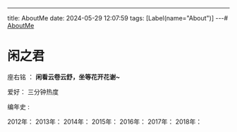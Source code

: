 ---
title: AboutMe
date: 2024-05-29 12:07:59
tags: [Label(name="About")]
---# [AboutMe](https://github.com/Jared-ZDC/markel/issues/10)

# 闲之君

座右铭 ： **闲看云卷云舒，坐等花开花谢~**

爱好： 三分钟热度

编年史 : 

2012年： 
2013年：
2014年：
2015年：
2016年：
2017年：
2018年：